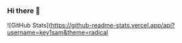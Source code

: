 ### Hi there 👋
![GitHub Stats](https://github-readme-stats.vercel.app/api?username=key1sam&theme=radical
